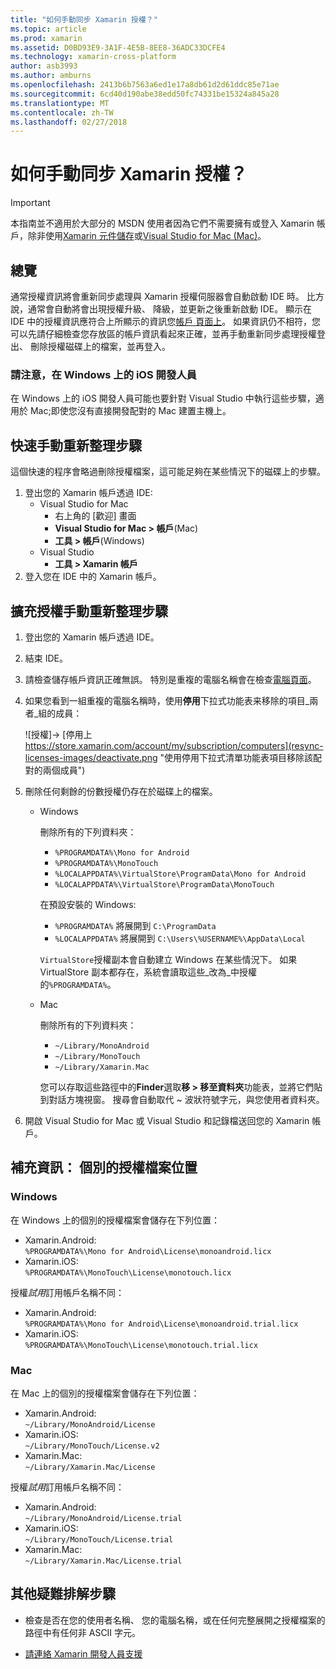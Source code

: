 ```yaml
---
title: "如何手動同步 Xamarin 授權？"
ms.topic: article
ms.prod: xamarin
ms.assetid: D0BD93E9-3A1F-4E5B-8EE8-36ADC33DCFE4
ms.technology: xamarin-cross-platform
author: asb3993
ms.author: amburns
ms.openlocfilehash: 2413b6b7563a6ed1e17a8db61d2d61ddc85e71ae
ms.sourcegitcommit: 6cd40d190abe38edd50fc74331be15324a845a28
ms.translationtype: MT
ms.contentlocale: zh-TW
ms.lasthandoff: 02/27/2018
---
```

# <a name="how-do-i-manually-resynchronize-xamarin-licenses"></a>如何手動同步 Xamarin 授權？

> [!IMPORTANT]
> 本指南並不適用於大部分的 MSDN 使用者因為它們不需要擁有或登入 Xamarin 帳戶，除非使用[Xamarin 元件儲存](https://components.xamarin.com/)或[Visual Studio for Mac (Mac)](~/cross-platform/get-started/requirements.md)。




## <a name="overview"></a>總覽

通常授權資訊將會重新同步處理與 Xamarin 授權伺服器會自動啟動 IDE 時。 比方說，通常會自動將會出現授權升級、 降級，並更新之後重新啟動 IDE。 顯示在 IDE 中的授權資訊應符合上所顯示的資訊您[帳戶 頁面上](https://store.xamarin.com/account/my/subscription/computers)。 如果資訊仍不相符，您可以先請仔細檢查您存放區的帳戶資訊看起來正確，並再手動重新同步處理授權登出、 刪除授權磁碟上的檔案，並再登入。

### <a name="note-for-ios-developers-on-windows"></a>請注意，在 Windows 上的 iOS 開發人員

在 Windows 上的 iOS 開發人員可能也要針對 Visual Studio 中執行這些步驟，適用於 Mac;即使您沒有直接開發配對的 Mac 建置主機上。

## <a name="quick-manual-refresh-steps"></a>快速手動重新整理步驟

這個快速的程序會略過刪除授權檔案，這可能足夠在某些情況下的磁碟上的步驟。 

1.  登出您的 Xamarin 帳戶透過 IDE:
    -   Visual Studio for Mac
        -   右上角的 [歡迎] 畫面
        -   **Visual Studio for Mac > 帳戶**(Mac)
        -   **工具 > 帳戶**(Windows)
    -   Visual Studio
        -   **工具 > Xamarin 帳戶**
2.  登入您在 IDE 中的 Xamarin 帳戶。

## <a name="extended-manual-license-refresh-steps"></a>擴充授權手動重新整理步驟

1.  登出您的 Xamarin 帳戶透過 IDE。 
2.  結束 IDE。
3.  請檢查儲存帳戶資訊正確無誤。 特別是重複的電腦名稱會在檢查[電腦頁面](https://store.xamarin.com/account/my/subscription/computers)。

4.  如果您看到一組重複的電腦名稱時，使用**停用**下拉式功能表来移除的項目_兩者_組的成員：
    
    ![授權]-> [停用上 https://store.xamarin.com/account/my/subscription/computers](resync-licenses-images/deactivate.png "使用停用下拉式清單功能表項目移除該配對的兩個成員")

5.  刪除任何剩餘的份數授權仍存在於磁碟上的檔案。
    -   Windows

        刪除所有的下列資料夾：
        -   `%PROGRAMDATA%\Mono for Android`
        -   `%PROGRAMDATA%\MonoTouch`
        -   `%LOCALAPPDATA%\VirtualStore\ProgramData\Mono for Android`
        -   `%LOCALAPPDATA%\VirtualStore\ProgramData\MonoTouch`

        在預設安裝的 Windows:
        -   `%PROGRAMDATA%` 將展開到 `C:\ProgramData`
        -   `%LOCALAPPDATA%` 將展開到 `C:\Users\%USERNAME%\AppData\Local`

        `VirtualStore`授權副本會自動建立 Windows 在某些情況下。 如果 VirtualStore 副本都存在，系統會讀取這些_改為_中授權的`%PROGRAMDATA%`。

    -   Mac

        刪除所有的下列資料夾：

        -   `~/Library/MonoAndroid`
        -   `~/Library/MonoTouch`
        -   `~/Library/Xamarin.Mac`

        您可以存取這些路徑中的**Finder**選取**移 > 移至資料夾**功能表，並將它們貼到對話方塊視窗。 搜尋會自動取代 ~ 波狀符號字元，與您使用者資料夾。

6.  開啟 Visual Studio for Mac 或 Visual Studio 和記錄檔送回您的 Xamarin 帳戶。

## <a name="supplementary-information-individual-license-file-locations"></a>補充資訊： 個別的授權檔案位置

### <a name="windows"></a>Windows

在 Windows 上的個別的授權檔案會儲存在下列位置：

-   Xamarin.Android:  
     `%PROGRAMDATA%\Mono for Android\License\monoandroid.licx`
-   Xamarin.iOS:  
     `%PROGRAMDATA%\MonoTouch\License\monotouch.licx`

授權*試用*訂用帳戶名稱不同：

-   Xamarin.Android:  
     `%PROGRAMDATA%\Mono for Android\License\monoandroid.trial.licx`
-   Xamarin.iOS:  
     `%PROGRAMDATA%\MonoTouch\License\monotouch.trial.licx`

### <a name="mac"></a>Mac

在 Mac 上的個別的授權檔案會儲存在下列位置：

-   Xamarin.Android:  
     `~/Library/MonoAndroid/License`
-   Xamarin.iOS:  
     `~/Library/MonoTouch/License.v2`
-   Xamarin.Mac:  
     `~/Library/Xamarin.Mac/License`

授權*試用*訂用帳戶名稱不同：

-   Xamarin.Android:  
     `~/Library/MonoAndroid/License.trial`
-   Xamarin.iOS:  
     `~/Library/MonoTouch/License.trial`
-   Xamarin.Mac:  
     `~/Library/Xamarin.Mac/License.trial`

## <a name="additional-troubleshooting-steps"></a>其他疑難排解步驟

-   檢查是否在您的使用者名稱、 您的電腦名稱，或在任何完整展開之授權檔案的路徑中有任何非 ASCII 字元。

-   [請連絡 Xamarin 開發人員支援](http://xamarin.com/support)
